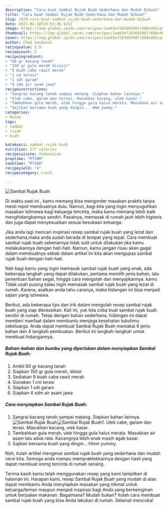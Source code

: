 ```yaml
---
description: "Cara buat Sambal Rujak Buah Sederhana dan Mudah Dibuat"
title: "Cara buat Sambal Rujak Buah Sederhana dan Mudah Dibuat"
slug: 1029-cara-buat-sambal-rujak-buah-sederhana-dan-mudah-dibuat
date: 2021-04-18T19:53:45.921Z
image: https://img-global.cpcdn.com/recipes/1aa65ef28366598f/680x482cq70/sambal-rujak-buah-foto-resep-utama.jpg
thumbnail: https://img-global.cpcdn.com/recipes/1aa65ef28366598f/680x482cq70/sambal-rujak-buah-foto-resep-utama.jpg
cover: https://img-global.cpcdn.com/recipes/1aa65ef28366598f/680x482cq70/sambal-rujak-buah-foto-resep-utama.jpg
author: Chad Sandoval
ratingvalue: 3.9
reviewcount: 5
recipeingredient:
- "60 gr kacang tanah"
- "150 gr gula merah disisir"
- "9 buah cabe rawit merah"
- "1 cm terasi"
- "1 sdt garam"
- "4 sdm air asam jawa"
recipeinstructions:
- "Sangrai kacang tanah sampai matang. Siapkan bahan lainnya."
- "Ulek cabe, garam dan terasi. Masukkan kacang, ulek kasar."
- "Tambahkan gula merah, ulek hingga gula halus merata. Masukkan air asam lalu aduk rata. Kacangnya lebih enak masih agak kasar."
- "Sajikan bersama buah yang dingin... Hmm yummy."
categories:
- Resep
tags:
- sambal
- rujak
- buah

katakunci: sambal rujak buah 
nutrition: 277 calories
recipecuisine: Indonesian
preptime: "PT39M"
cooktime: "PT36M"
recipeyield: "4"
recipecategory: Lunch

---
```



![Sambal Rujak Buah](https://img-global.cpcdn.com/recipes/1aa65ef28366598f/680x482cq70/sambal-rujak-buah-foto-resep-utama.jpg)

Di waktu  saat ini , kamu memang bisa mengorder masakan praktis tanpa mesti repot membuatnya dulu. Namun, bagi kita yang ingin menyuguhkan masakan istimewa bagi keluarga tercinta, maka kamu memang lebih baik menghidangkannya sendiri. Pasalnya, memasak di rumah jauh lebih higienis dan juga dapat menyesuaikan sesuai kesukaan keluarga.

Jika anda lagi mencari inspirasi resep sambal rujak buah yang lezat dan sederhana,maka anda sudah berada di tempat yang tepat. Cara membuat sambal rujak buah  sebenarnya tidak sulit untuk dilakukan jika kamu melakukannya dengan hati-hati. Namun, kamu jangan risau akan gagal dalam membuatnya 
sebab dalam artikel ini kita akan mengupas sambal rujak buah dengan hati-hati.  



Nah bagi kamu yang ingin memasak sambal rujak buah yang enak, ada beberapa langkah yang dapat dilakukan, pertama memilih jenis bahan, lalu penentuan bahan segar, hingga cara mengolah dan menyajikannya. kamu Tidak usah pusing kalau ingin memasak sambal rujak buah yang lezat di rumah. Karena, asalkan anda  tahu caranya, maka hidangan ini bisa menjadi sajian yang istimewa.

Berikut, ada beberapa tips dan trik dalam mengolah resep sambal rujak buah yang siap dikreasikan. Kali ini, yuk kita coba buat sambal rujak buah sendiri di rumah. Tetap dengan bahan sederhana, hidangan ini dapat memberi manfaat dalam membantu menjaga kesehatan tubuhmu sekeluarga. Anda dapat membuat Sambal Rujak Buah memakai 6 jenis bahan dan 4 langkah pembuatan. Berikut ini langkah-langkah untuk membuat hidangannya.

<!--inarticleads1-->

##### Bahan-bahan dan bumbu yang diperlukan dalam menyiapkan Sambal Rujak Buah:

1. Ambil 60 gr kacang tanah
1. Siapkan 150 gr gula merah, disisir
1. Sediakan 9 buah cabe rawit merah
1. Gunakan 1 cm terasi
1. Siapkan 1 sdt garam
1. Siapkan 4 sdm air asam jawa




<!--inarticleads2-->

##### Cara menyiapkan Sambal Rujak Buah:

1. Sangrai kacang tanah sampai matang. Siapkan bahan lainnya.
<img src="https://img-global.cpcdn.com/steps/e43ea4466940a3d0/160x128cq70/sambal-rujak-buah-langkah-memasak-1-foto.jpg" alt="Sambal Rujak Buah"><img src="https://img-global.cpcdn.com/steps/903184030c2ea5d7/160x128cq70/sambal-rujak-buah-langkah-memasak-1-foto.jpg" alt="Sambal Rujak Buah">1. Ulek cabe, garam dan terasi. Masukkan kacang, ulek kasar.
1. Tambahkan gula merah, ulek hingga gula halus merata. Masukkan air asam lalu aduk rata. Kacangnya lebih enak masih agak kasar.
1. Sajikan bersama buah yang dingin... Hmm yummy.




Nah, itulah artikel mengenai  sambal rujak buah  yang sederhana dan mudah versi kita. Semoga anda mampu mempraktekkannya dengan hasil yang dapat membuat oreng tercinta di rumah senang. 

Terima kasih kamu telah menggunakan resep yang kami tampilkan di halaman ini. Harapan kami, resep  Sambal Rujak Buah yang mudah di atas dapat membantu Anda menyiapkan masakan yang nikmat untuk keluarga/teman maupun menjadi inspirasi bagi Anda yang berkeinginan untuk berjualan makanan. Bagaimana? Mudah bukan? Itulah cara membuat sambal rujak buah yang bisa Anda lakukan di rumah. Selamat mencoba!


